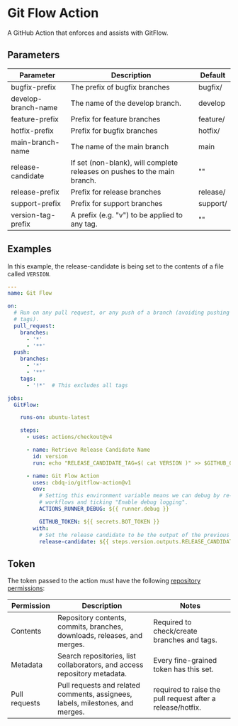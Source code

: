 # Git Flow Action

A GitHub Action that enforces and assists with GitFlow.

## Parameters

| Parameter | Description | Default |
| --------- | ----------- | ------- |
| bugfix-prefix | The prefix of bugfix branches | bugfix/ |
| develop-branch-name | The name of the develop branch. | develop |
| feature-prefix | Prefix for feature branches | feature/ |
| hotfix-prefix | Prefix for bugfix branches | hotfix/ |
| main-branch-name | The name of the main branch | main |
| release-candidate | If set (non-blank), will complete releases on pushes to the main branch. | "" |
| release-prefix | Prefix for release branches | release/ |
| support-prefix | Prefix for support branches | support/ |
| version-tag-prefix | A prefix (e.g. "v") to be applied to any tag. | "" |

## Examples

In this example, the release-candidate is being set to the contents of a
file called `VERSION`.

```yaml
---
name: Git Flow

on:
  # Run on any pull request, or any push of a branch (avoiding pushing of
  # tags).
  pull_request:
    branches:
      - '*'
      - '**'
  push:
    branches:
      - '*'
      - '**'
    tags:
      - '!*'  # This excludes all tags

jobs:
  GitFlow:

    runs-on: ubuntu-latest

    steps:
      - uses: actions/checkout@v4

      - name: Retrieve Release Candidate Name
        id: version
        run: echo "RELEASE_CANDIDATE_TAG=$( cat VERSION )" >> $GITHUB_OUTPUT

      - name: Git Flow Action
        uses: cbdq-io/gitflow-action@v1
        env:
          # Setting this environment variable means we can debug by re-running
          # workflows and ticking "Enable debug logging".
          ACTIONS_RUNNER_DEBUG: ${{ runner.debug }}

          GITHUB_TOKEN: ${{ secrets.BOT_TOKEN }}
        with:
          # Set the release candidate to be the output of the previous step.
          release-candidate: ${{ steps.version.outputs.RELEASE_CANDIDATE_TAG }}
```

## Token

The token passed to the action must have the following
[repository permissions](https://github.com/settings/personal-access-tokens):

| Permission | Description | Notes |
| ---------- | ----------- | ----- |
| Contents   | Repository contents, commits, branches, downloads, releases, and merges. | Required to check/create branches and tags. |
| Metadata   | Search repositories, list collaborators, and access repository metadata. | Every fine-grained token has this set. |
| Pull requests | Pull requests and related comments, assignees, labels, milestones, and merges. | required to raise the pull request after a release/hotfix. |
